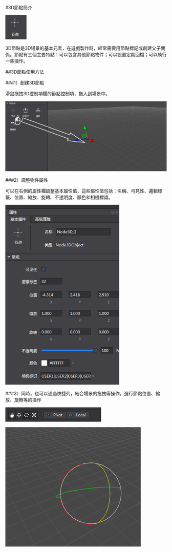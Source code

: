 #3D節點簡介

![image](res/image001.png)

3D節點是3D場景的基本元素，在遊戲製作時，經常需要用節點標記或創建父子關係。節點有三個主要特點：可以包含其他節點物件；可以設置定期回檔；可以執行一些操作。

##3D節點使用方法

###1）創建3D節點

滑鼠拖拽3D控制項欄的節點控制項，拖入到場景中。

![image](res/image002.png)

###2）調整物件屬性

可以在右側的屬性欄調整基本屬性值，這些屬性值包括：名稱、可見性、邏輯標籤、位置、縮放、旋轉、不透明度、顏色和相機標識。

![image](res/image003.png)

###3）同時，也可以通過快捷列，結合場景的拖拽等操作，進行節點位置、縮放、旋轉等的操作

![image](res/image004.png)

![image](res/image005.png)



